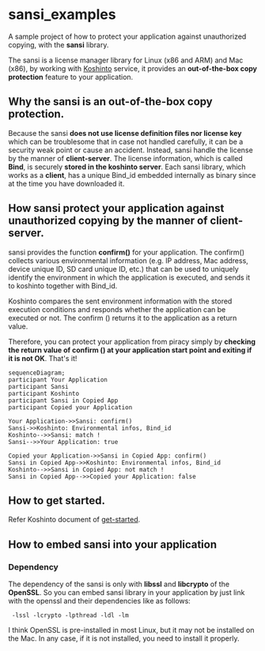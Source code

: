 # sansi_examples

A sample project of how to protect your application against unauthorized copying, with the **sansi** library.

The sansi is a license manager library for Linux (x86 and ARM) and Mac (x86), by working with [Koshinto](https://koshinto.uedasoft.com/docs/) service, it provides an **out-of-the-box copy protection** feature to your application.

## Why the sansi is an out-of-the-box copy protection.

Because the sansi **does not use license definition files nor license key** which can be troublesome that in case not handled carefully, it can be a security weak point or cause an accident.
Instead, sansi handle the license by the manner of **client-server**. The license information, which is called **Bind**, is securely **stored in the koshinto server**.
Each sansi library, which works as a **client**, has a unique Bind_id embedded internally as binary since at the time you have downloaded it.

## How sansi protect your application against unauthorized copying by the manner of **client-server**.
sansi provides the function **confirm()** for your application.
The confirm() collects various environmental information (e.g.  IP address, Mac address, device unique ID, SD card unique ID, etc.) that can be used to uniquely identify the environment in which the application is executed, and sends it to koshinto together with Bind_id.

Koshinto compares the sent environment information with the stored execution conditions and responds whether the application can be executed or not.
The confirm () returns it to the application as a return value.


Therefore, you can protect your application from piracy simply by **checking the return value of confirm () at your application start point and exiting if it is not OK**. That's it!

```mermaid
sequenceDiagram;
participant Your Application
participant Sansi
participant Koshinto
participant Sansi in Copied App
participant Copied your Application

Your Application->>Sansi: confirm()
Sansi->>Koshinto: Environmental infos, Bind_id
Koshinto-->>Sansi: match !
Sansi-->>Your Application: true

Copied your Application->>Sansi in Copied App: confirm()
Sansi in Copied App->>Koshinto: Environmental infos, Bind_id
Koshinto-->>Sansi in Copied App: not match !
Sansi in Copied App-->>Copied your Application: false
```

## How to get started.

Refer Koshinto document of [get-started](https://koshinto.uedasoft.com/docs/guide/getting-started/signup.html).

## How to embed sansi into your application
### Dependency
The dependency of the sansi is only with **libssl** and **libcrypto** of the **OpenSSL**. So you can embed sansi library in your application by just link with the openssl and their dependencies like as follows:

```
 -lssl -lcrypto -lpthread -ldl -lm
 ```

I think OpenSSL is pre-installed in most Linux, but it may not be installed on the Mac. In any case, if it is not installed, you need to install it properly.
